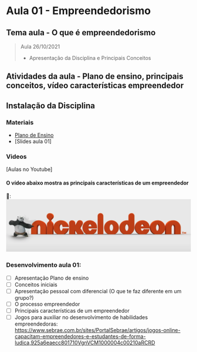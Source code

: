 # Aula 01 - Empreendedorismo
## Tema aula - O que é empreendedorismo

> Aula 26/10/2021
> 
>  * Apresentação da Disciplina e Principais Conceitos 

## Atividades da aula - Plano de ensino, principais conceitos, vídeo características empreendedor

## Instalação da Disciplina

### Materiais
- [Plano de Ensino](plano_ensino_remoto_empreendedorismo_2021_1_assinado.pdf)
- [Slides aula 01] 

### Videos
[Aulas no Youtube]

####  O vídeo abaixo mostra as principais características de um empreendedor

🥇:[![material complementar aula02](https://github.com/anacginocencio/Empreendedorismo/blob/2943a2ce4cbdd563cacc626a88e1a8f33188ffb2/documentos/Captura%20de%20Tela%202021-10-22%20a%CC%80s%2011.45.51.png)](https://www.youtube.com/watch?v=6lVTAyG6jq8)


### Desenvolvimento aula 01: 

- [ ]  Apresentação Plano de ensino
- [ ]  Conceitos iniciais
- [ ]  Apresentação pessoal com diferencial (O que te faz diferente em um grupo?)
- [ ]  O processo empreendedor
- [ ]  Principais características de um empreendedor
- [ ]  Jogos para auxiliar no desenvolvimento de habilidades empreendedoras: https://www.sebrae.com.br/sites/PortalSebrae/artigos/jogos-online-capacitam-empreendedores-e-estudantes-de-forma-ludica,925a6eaecc801710VgnVCM1000004c00210aRCRD
